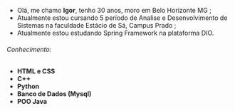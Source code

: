 - Olá, me chamo **Igor**, tenho 30 anos, moro em Belo Horizonte MG ;
- Atualmente estou cursando 5 período de Analise e Desenvolvimento de Sistemas na faculdade Estácio de Sá, Campus Prado ;
- Atualmente estou estudando Spring Framework na plataforma DIO.

###### Conhecimento:
- **HTML e CSS**
- **C++**
- **Python**
- **Banco de Dados (Mysql)**
- **POO Java**
